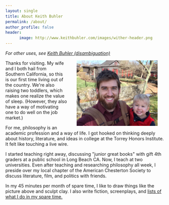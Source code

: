 ```yaml
---
layout: single
title: About Keith Buhler
permalink: /about/
author_profile: false
header:
      image: http://www.keithbuhler.com/images/wither-header.png
---
```


*For other uses, see [Keith Buhler (disambiguation)](/disambiguation)*

<img src="/images/keith-josiah.jpg" alt="Keith and son" hspace="30px" align="right" width="50%"> 
Thanks for visiting.  My wife and I both hail from Southern California, so this is our first time living out of the country.  We're also raising two toddlers, which makes one realize the value of sleep. (However, they also have a way of motivating one to do well on the job market.)

For me, philosophy is an academic profession and a way of life. I got hooked on thinking deeply about history, literature, and ideas in college at the Torrey Honors Institute. It felt like touching a live wire. 

I started teaching right away, discussing "junior great books" with gift 4th graders at a public school in Long Beach CA. Now, I teach at two universities. Even after teaching and researching philosophy all week, I preside over my local chapter of the American Chesterton Society to discuss literature, film, and politics with friends.

In my 45 minutes per month of spare time, I like to draw things like the picture above and sculpt clay. I also write fiction, screenplays, and [lists of what I do in my spare time.](https://en.wikipedia.org/wiki/Recursion)